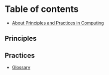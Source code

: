 # Table of contents

* [About Principles and Practices in Computing](README.md)

## Principles

## Practices

* [Glossary](glossary.md)

